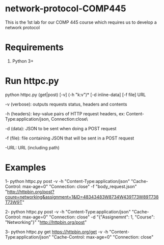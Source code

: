 # network-protocol-COMP445
This is the 1st lab for our COMP 445 course which requires us to develop a network protocol

# Requirements
1. Python 3+

# Run httpc.py

python httpc.py (get|post) [-v] (-h "k:v")* [-d inline-data] [-f file] URL

-v (verbose): outputs requests status, headers and contents

-h (headers): key-value pairs of HTTP request headers, ex: Content-Type:application/json, Connection:close\

-d (data): JSON to be sent when doing a POST request

-f (file): file containing JSON that will be sent in a POST request

-URL: URL (including path)

# Examples

1- python httpc.py post -v -h "Content-Type:application/json" "Cache-Control: max-age=0" "Connection: close" -f "body_request.json" "http://httpbin.org/post?coure=networking&assignment=1&ID=48343483W8734W439T73W89T738T73W9T"

2- python httpc.py post -v -h "Content-Type:application/json" "Cache-Control: max-age=0" "Connection: close" -d "{\"Assignemnt\": 1, \"Course\": \"Networking\"}" "http://httpbin.org/post"

3- python httpc.py get https://httpbin.org/get -v -h "Content-Type:application/json" "Cache-Control: max-age=0" "Connection: close" 
